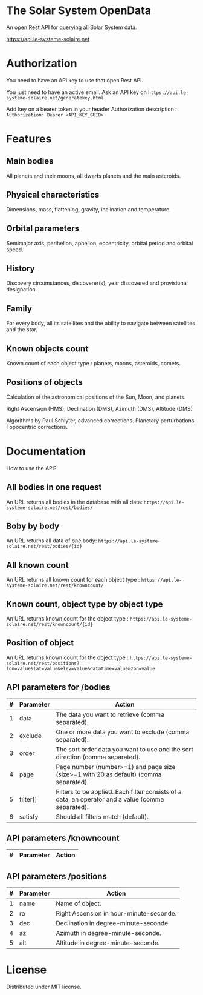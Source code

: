 # The Solar System OpenData

An open Rest API for querying all Solar System data.

https://api.le-systeme-solaire.net

# Authorization

You need to have an API key to use that open Rest API.

You just need to have an active email.
Ask an API key on `https://api.le-systeme-solaire.net/generatekey.html`

Add key on a bearer token in your header Authorization description :
`Authorization: Bearer <API_KEY_GUID>`

# Features

## Main bodies

All planets and their moons, all dwarfs planets and the main asteroids.

## Physical characteristics

Dimensions, mass, flattening, gravity, inclination and temperature.

## Orbital parameters

Semimajor axis, perihelion, aphelion, eccentricity, orbital period and orbital speed.

## History

Discovery circumstances, discoverer(s), year discovered and provisional designation.

## Family

For every body, all its satellites and the ability to navigate between satellites and the star.

## Known objects count

Known count of each object type : planets, moons, asteroids, comets.

## Positions of objects

Calculation of the astronomical positions of the Sun, Moon, and planets.

Right Ascension (HMS), Declination (DMS), Azimuth (DMS), Altitude (DMS)

Algorithms by Paul Schlyter, advanced corrections. Planetary perturbations. Topocentric corrections.

# Documentation

How to use the API?

## All bodies in one request

An URL returns all bodies in the database with all data:
`https://api.le-systeme-solaire.net/rest/bodies/`

## Boby by body

An URL returns all data of one body:
`https://api.le-systeme-solaire.net/rest/bodies/{id}`

## All known count

An URL returns all known count for each object type :
`https://api.le-systeme-solaire.net/rest/knowncount/`

## Known count, object type by object type

An URL returns known count for the object type :
`https://api.le-systeme-solaire.net/rest/knowncount/{id}`

## Position of object

An URL returns known count for the object type :
`https://api.le-systeme-solaire.net/rest/positions?lon=value&lat=value&elev=value&datatime=value&zon=value`

## API parameters for /bodies

|#| 	Parameter   |	Action                                          |
|-|-----------------|---------------------------------------------------|
|1| 	data        | 	The data you want to retrieve (comma separated).|
|2| 	exclude 	|One or more data you want to exclude (comma separated).|
|3| 	order 	|The sort order data you want to use and the sort direction (comma separated).|
|4| 	page 	|Page number (number>=1) and page size (size>=1 with 20 as default) (comma separated).|
|5| 	filter[] 	|Filters to be applied. Each filter consists of a data, an operator and a value (comma separated).|
|6| 	satisfy 	|Should all filters match (default).|

## API parameters /knowncount

|#| 	Parameter |	Action|
|-|---------------|-------|

## API parameters /positions

|#| 	Parameter   |	Action                                          |
|-|-----------------|---------------------------------------------------|
|1| 	name        | 	Name of object.|
|2| 	ra        | 	 	Right Ascension in hour-minute-seconde.|
|3| 	dec        | 	 	Declination in degree-minute-seconde.|
|4| 	az        | Azimuth in degree-minute-seconde.|
|5| 	alt        | 	 	Altitude in degree-minute-seconde.|

# License

Distributed under MIT license. 
